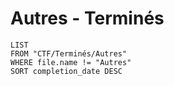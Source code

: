 # Autres - Terminés

```dataview
LIST
FROM "CTF/Terminés/Autres"
WHERE file.name != "Autres"
SORT completion_date DESC
```